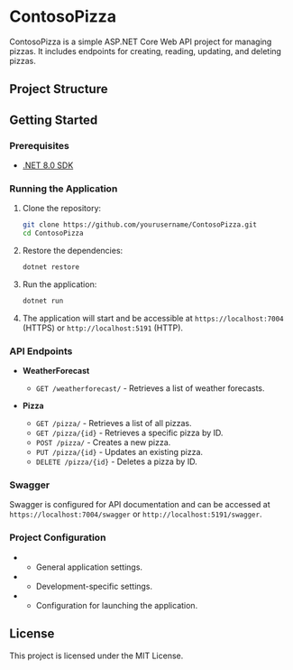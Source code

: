 # ContosoPizza

ContosoPizza is a simple ASP.NET Core Web API project for managing pizzas. It includes endpoints for creating, reading, updating, and deleting pizzas.

## Project Structure

## Getting Started

### Prerequisites

- [.NET 8.0 SDK](https://dotnet.microsoft.com/download/dotnet/8.0)

### Running the Application

1. Clone the repository:

    ```sh
    git clone https://github.com/yourusername/ContosoPizza.git
    cd ContosoPizza
    ```

2. Restore the dependencies:

    ```sh
    dotnet restore
    ```

3. Run the application:

    ```sh
    dotnet run
    ```

4. The application will start and be accessible at `https://localhost:7004` (HTTPS) or `http://localhost:5191` (HTTP).

### API Endpoints

- **WeatherForecast**
  - `GET /weatherforecast/` - Retrieves a list of weather forecasts.

- **Pizza**
  - `GET /pizza/` - Retrieves a list of all pizzas.
  - `GET /pizza/{id}` - Retrieves a specific pizza by ID.
  - `POST /pizza/` - Creates a new pizza.
  - `PUT /pizza/{id}` - Updates an existing pizza.
  - `DELETE /pizza/{id}` - Deletes a pizza by ID.

### Swagger

Swagger is configured for API documentation and can be accessed at `https://localhost:7004/swagger` or `http://localhost:5191/swagger`.

### Project Configuration

-  - General application settings.
-  - Development-specific settings.
-  - Configuration for launching the application.

## License

This project is licensed under the MIT License.